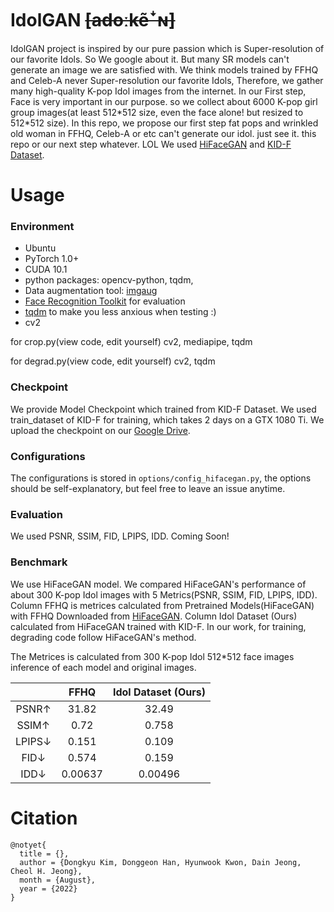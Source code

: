 # IdolGAN ~~[adoːkẽꜜɴ]~~

IdolGAN project is inspired by our pure passion which is Super-resolution of our favorite Idols. So We google about it. But many SR models can't generate an image we are satisfied with. We think models trained by FFHQ and Celeb-A never Super-resolution our favorite Idols, Therefore, we gather many high-quality K-pop Idol images from the internet. In our First step, Face is very important in our purpose. so we collect about 6000 K-pop girl group images(at least 512\*512 size, even the face alone! but resized to 512\*512 size). In this repo, we propose our first step fat pops and wrinkled old woman in FFHQ, Celeb-A or etc can't generate our idol. just see it. this repo or our next step whatever. LOL
We used [HiFaceGAN](https://github.com/Lotayou/Face-Renovation) and [KID-F Dataset](https://github.com/PCEO-AI-CLUB/KID-F).

# Usage
### Environment
- Ubuntu
- PyTorch 1.0+
- CUDA 10.1
- python packages: opencv-python, tqdm, 
- Data augmentation tool: [imgaug](https://imgaug.readthedocs.io/en/latest/source/installation.html#installation-in-pip)
- [Face Recognition Toolkit](https://github.com/ageitgey/face_recognition) for evaluation
- [tqdm](https://github.com/tqdm/tqdm) to make you less anxious when testing :)
- cv2 

for crop.py(view code, edit yourself)
  cv2, mediapipe, tqdm  

for degrad.py(view code, edit yourself)
  cv2, tqdm
  
### Checkpoint
We provide Model Checkpoint which trained from KID-F Dataset. We used train_dataset of KID-F for training, which takes 2 days on a GTX 1080 Ti. We upload the checkpoint on our [Google Drive](https://drive.google.com/drive/folders/1GrZIofQc3uWFVWserxgPEO97DZEJYOuK?usp=sharing).

### Configurations
The configurations is stored in `options/config_hifacegan.py`, the options should be self-explanatory, but feel free to leave an issue anytime.

### Evaluation
We used PSNR, SSIM, FID, LPIPS, IDD.
Coming Soon!

### Benchmark

We use HiFaceGAN model. 
We compared HiFaceGAN's performance of about 300 K-pop Idol images with 5 Metrics(PSNR, SSIM, FID, LPIPS, IDD).
Column FFHQ is metrices calculated from Pretrained Models(HiFaceGAN) with FFHQ Downloaded from [HiFaceGAN](https://github.com/Lotayou/Face-Renovation).
Column Idol Dataset (Ours) calculated from HiFaceGAN trained with KID-F.
In our work, for training, degrading code follow HiFaceGAN's method.

The Metrices is calculated from 300 K-pop Idol 512\*512 face images inference of each model and original images. 

|            |       FFHQ     |     Idol Dataset (Ours)    |
|:----------:|:--------------:|:--------------------------:|
|      PSNR↑ |      31.82     |            32.49           |
|      SSIM↑ |       0.72     |            0.758           |
|     LPIPS↓ |      0.151     |            0.109           |
|      FID↓  |      0.574     |            0.159           |
|      IDD↓  |     0.00637    |           0.00496          |

# Citation
```
@notyet{
  title = {},
  author = {Dongkyu Kim, Donggeon Han, Hyunwook Kwon, Dain Jeong, Cheol H. Jeong},
  month = {August},
  year = {2022}
}
```
